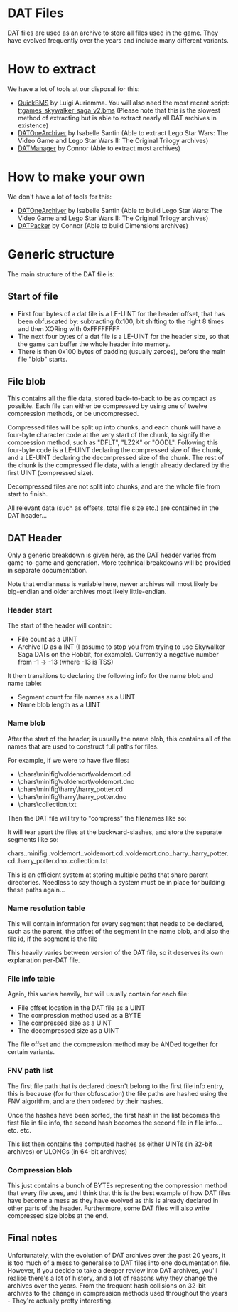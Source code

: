 DAT Files
============
DAT files are used as an archive to store all files used in the game. They have evolved frequently over the years and include many different variants.

# How to extract

We have a lot of tools at our disposal for this:

- [QuickBMS](https://aluigi.altervista.org/quickbms.htm) by Luigi Auriemma. You will also need the most recent script: [ttgames_skywalker_saga_v2.bms](https://cdn.discordapp.com/attachments/792810237098590248/961418302150828142/ttgames_skywalker_saga_v2.bms) (Please note that this is the slowest method of extracting but is able to extract nearly all DAT archives in existence)
- [DATOneArchiver](https://github.com/IsaMorphic/DATOneArchiver) by Isabelle Santin (Able to extract Lego Star Wars: The Video Game and Lego Star Wars II: The Original Trilogy archives)
- [DATManager](https://github.com/connorh315/DATManager) by Connor (Able to extract most archives)

# How to make your own

We don't have a lot of tools for this: 

- [DATOneArchiver](https://github.com/IsaMorphic/DATOneArchiver) by Isabelle Santin (Able to build Lego Star Wars: The Video Game and Lego Star Wars II: The Original Trilogy archives)
- [DATPacker](https://github.com/connorh315/DATPacker) by Connor (Able to build Dimensions archives)

# Generic structure
The main structure of the DAT file is:

## Start of file

- First four bytes of a dat file is a LE-UINT for the header offset, that has been obfuscated by: subtracting 0x100, bit shifting to the right 8 times and then XORing with 0xFFFFFFFF
- The next four bytes of a dat file is a LE-UINT for the header size, so that the game can buffer the whole header into memory.
- There is then 0x100 bytes of padding (usually zeroes), before the main file "blob" starts.

## File blob

This contains all the file data, stored back-to-back to be as compact as possible. Each file can either be compressed by using one of twelve compression methods, or be uncompressed.

Compressed files will be split up into chunks, and each chunk will have a four-byte character code at the very start of the chunk, to signify the compression method, such as "DFLT", "LZ2K" or "OODL". Following this four-byte code is a LE-UINT declaring the compressed size of the chunk, and a LE-UINT declaring the decompressed size of the chunk. The rest of the chunk is the compressed file data, with a length already declared by the first UINT (compressed size).

Decompressed files are not split into chunks, and are the whole file from start to finish.

All relevant data (such as offsets, total file size etc.) are contained in the DAT header...

## DAT Header

Only a generic breakdown is given here, as the DAT header varies from game-to-game and generation. More technical breakdowns will be provided in separate documentation.

Note that endianness is variable here, newer archives will most likely be big-endian and older archives most likely little-endian.

### Header start

The start of the header will contain:

- File count as a UINT
- Archive ID as a INT (I assume to stop you from trying to use Skywalker Saga DATs on the Hobbit, for example). Currently a negative number from -1 -> -13 (where -13 is TSS)

It then transitions to declaring the following info for the name blob and name table:

- Segment count for file names as a UINT
- Name blob length as a UINT

### Name blob

After the start of the header, is usually the name blob, this contains all of the names that are used to construct full paths for files.

For example, if we were to have five files:

- \chars\minifig\voldemort\voldemort.cd
- \chars\minifig\voldemort\voldemort.dno
- \chars\minifig\harry\harry_potter.cd
- \chars\minifig\harry\harry_potter.dno
- \chars\collection.txt

Then the DAT file will try to "compress" the filenames like so:

It will tear apart the files at the backward-slashes, and store the separate segments like so:

chars..minifig..voldemort..voldemort.cd..voldemort.dno..harry..harry_potter.cd..harry_potter.dno..collection.txt

This is an efficient system at storing multiple paths that share parent directories. Needless to say though a system must be in place for building these paths again...

### Name resolution table

This will contain information for every segment that needs to be declared, such as the parent, the offset of the segment in the name blob, and also the file id, if the segment is the file

This heavily varies between version of the DAT file, so it deserves its own explanation per-DAT file.

### File info table

Again, this varies heavily, but will usually contain for each file:

- File offset location in the DAT file as a UINT
- The compression method used as a BYTE
- The compressed size as a UINT
- The decompressed size as a UINT

The file offset and the compression method may be ANDed together for certain variants.

### FNV path list

The first file path that is declared doesn't belong to the first file info entry, this is because (for further obfuscation) the file paths are hashed using the FNV algorithm, and are then ordered by their hashes.

Once the hashes have been sorted, the first hash in the list becomes the first file in file info, the second hash becomes the second file in file info... etc. etc.

This list then contains the computed hashes as either UINTs (in 32-bit archives) or ULONGs (in 64-bit archives)

### Compression blob

This just contains a bunch of BYTEs representing the compression method that every file uses, and I think that this is the best example of how DAT files have become a mess as they have evolved as this is already declared in other parts of the header. Furthermore, some DAT files will also write compressed size blobs at the end.

## Final notes

Unfortunately, with the evolution of DAT archives over the past 20 years, it is too much of a mess to generalise to DAT files into one documentation file. However, if you decide to take a deeper review into DAT archives, you'll realise there's a lot of history, and a lot of reasons why they change the archives over the years. From the frequent hash collisions on 32-bit archives to the change in compression methods used throughout the years - They're actually pretty interesting.

